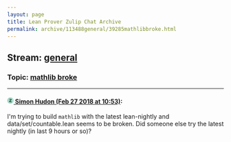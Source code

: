 ```yaml
---
layout: page
title: Lean Prover Zulip Chat Archive 
permalink: archive/113488general/39285mathlibbroke.html
---
```


## Stream: [general](index.html)
### Topic: [mathlib broke](39285mathlibbroke.html)

---

#### [![Click to go to Zulip](../../assets/img/zulip2.png) Simon Hudon (Feb 27 2018 at 10:53)](https://leanprover.zulipchat.com/#narrow/stream/113488-general/topic/mathlib%20broke/near/123036193):
I'm trying to build `mathlib` with the latest lean-nightly and data/set/countable.lean seems to be broken. Did someone else try the latest nightly (in last 9 hours or so)?

